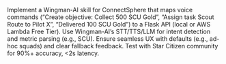 Implement a Wingman-AI skill for ConnectSphere that maps voice commands (“Create objective: Collect 500 SCU Gold”, “Assign task Scout Route to Pilot X”, “Delivered 100 SCU Gold”) to a Flask API (local or AWS Lambda Free Tier). Use Wingman-AI’s STT/TTS/LLM for intent detection and metric parsing (e.g., SCU). Ensure seamless UX with defaults (e.g., ad-hoc squads) and clear fallback feedback. Test with Star Citizen community for 90%+ accuracy, <2s latency.